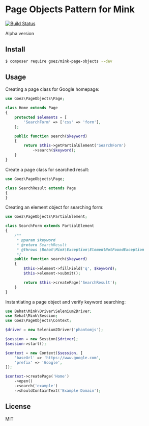 # Page Objects Pattern for Mink

[![Build Status](https://travis-ci.org/jaceju/mink-page-objects.svg?branch=master)](https://travis-ci.org/jaceju/mink-page-objects)

Alpha version

## Install

```bash
$ composer require goez/mink-page-objects --dev
```

## Usage

Creating a page class for Google homepage:

```php
use Goez\PageObjects\Page;

class Home extends Page
{
    protected $elements = [
        'SearchForm' => ['css' => 'form'],
    ];

    public function search($keyword)
    {
        return $this->getPartialElement('SearchForm')
            ->search($keyword);
    }
}
```

Create a page class for searched result:

```php
use Goez\PageObjects\Page;

class SearchResult extends Page
{
}
```

Creating an element object for searching form:

```php
use Goez\PageObjects\PartialElement;

class SearchForm extends PartialElement
{
    /**
     * @param $keyword
     * @return SearchResult
     * @throws \Behat\Mink\Exception\ElementNotFoundException
     */
    public function search($keyword)
    {
        $this->element->fillField('q', $keyword);
        $this->element->submit();

        return $this->createPage('SearchResult');
    }
}
```

Instantiating a page object and verify keyword searching:

```php
use Behat\Mink\Driver\Selenium2Driver;
use Behat\Mink\Session;
use Goez\PageObjects\Context;

$driver = new Selenium2Driver('phantomjs');

$session = new Session($driver);
$session->start();

$context = new Context($session, [
    'baseUrl' => 'https://www.google.com',
    'prefix' => 'Google',
]);

$context->createPage('Home')
    ->open()
    ->search('example')
    ->shouldContainText('Example Domain');
```

## License

MIT
